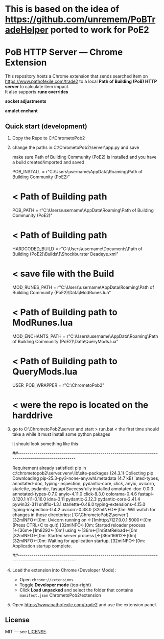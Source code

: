 # This is based on the idea of https://github.com/unremem/PoBTradeHelper ported to work for PoE2

# PoB HTTP Server — Chrome Extension

This repository hosts a Chrome extension that sends searched  item on https://www.pathofexile.com/trade2 to a local **Path of Building (PoB) HTTP server** to calculate item impact.  
It also supports 
**rune overrides** 

**socket adjustments**

**amulet enchant** 


## Quick start (development)

1. Copy the Repo to C:\ChrometoPob2 

2. change the paths in C:\ChrometoPob2\server\app.py and save 

	make sure Path of Building Community (PoE2) is installed
	and you have a build created/imported and saved

	POB_INSTALL = r"C:\Users\username\AppData\Roaming\Path of Building Community (PoE2)" 
	# < Path of Building path 
	POB_PATH    = r"C:\Users\username\AppData\Roaming\Path of Building Community (PoE2)" 
	# < Path of Building path
	HARDCODED_BUILD = r"C:\Users\username\Documents\Path of Building (PoE2)\Builds\1\Shockburster Deadeye.xml" 
	# < save file with the Build
	MOD_RUNES_PATH = r"C:\Users\username\AppData\Roaming\Path of Building Community (PoE2)\Data\ModRunes.lua" 
	# < Path of Building path to ModRunes.lua
	MOD_ENCHANTS_PATH = r"C:\Users\username\AppData\Roaming\Path of Building Community (PoE2)\Data\QueryMods.lua" 
	# < Path of Building path to QueryMods.lua

	USER_POB_WRAPPER = r"C:\ChrometoPob2" 
	# < were the repo is located on the harddrive 

3. go to C:\ChrometoPob2\server and start  > run.bat <
	the first time should take a while it must install some python pakages

	it should look something like this
	
	##-------------------------------------------------------------------------------------------------------
	
	Requirement already satisfied: pip in c:\chrometopob2\server\.venv\lib\site-packages (24.3.1)
	Collecting pip
	Downloading pip-25.3-py3-none-any.whl.metadata (4.7 kB)
	´ated-types, annotated-doc, typing-inspection, pydantic-core, click, anyio, uvicorn, starlette, pydantic, fastapi
	Successfully installed annotated-doc-0.0.3 annotated-types-0.7.0 anyio-4.11.0 click-8.3.0 colorama-0.4.6 fastapi-0.120.1 h11-0.16.0 idna-3.11 pydantic-2.12.3 pydantic-core-2.41.4 pywin32-311 sniffio-1.3.1 starlette-0.48.0 typing-extensions-4.15.0 typing-inspection-0.4.2 uvicorn-0.38.0
	[32mINFO←[0m:     Will watch for changes in these directories: ['C:\\ChrometoPob2\\server']
	[32mINFO←[0m:     Uvicorn running on ←[1mhttp://127.0.0.1:5000←[0m (Press CTRL+C to quit)
	[32mINFO←[0m:     Started reloader process [←[36m←[1m8292←[0m] using ←[36m←[1mStatReload←[0m
	[32mINFO←[0m:     Started server process [←[36m16612←[0m]
	[32mINFO←[0m:     Waiting for application startup.
	[32mINFO←[0m:     Application startup complete.

    ##-------------------------------------------------------------------------------------------------------



3. Load the extension into Chrome (Developer Mode):

   - Open `chrome://extensions`
   - Toggle **Developer mode** (top-right)
   - Click **Load unpacked** and select the folder that contains `manifest.json` ChrometoPob2\extension
   



2. Open https://www.pathofexile.com/trade2 and use the extension panel.  

   


## License
MIT — see [LICENSE](LICENSE).
